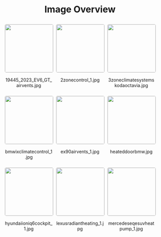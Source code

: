 <h1 style ="text-align: center;"> Image Overview </h1>
<div style="display: flex;
flex-wrap: wrap;
gap: 10px;
justify-content: center;
padding: 10px;" >
<div style="flex: 1 1 calc(33.333% - 20px); /* Three images per row on large screens */
        max-width: 150px;
        text-align: center;" >
<img src="https://media.evkx.net/multimedia/technology/hvac/19445_2023_EV6_GT_airvents_xst.jpg" style="width: 150px;
height: auto;
border: 1px solid #ddd;
border-radius: 5px;
  ">
<p>19445_2023_EV6_GT_airvents.jpg</p>
</div>
<div style="flex: 1 1 calc(33.333% - 20px); /* Three images per row on large screens */
        max-width: 150px;
        text-align: center;" >
<img src="https://media.evkx.net/multimedia/technology/hvac/2zonecontrol_1_xst.jpg" style="width: 150px;
height: auto;
border: 1px solid #ddd;
border-radius: 5px;
  ">
<p>2zonecontrol_1.jpg</p>
</div>
<div style="flex: 1 1 calc(33.333% - 20px); /* Three images per row on large screens */
        max-width: 150px;
        text-align: center;" >
<img src="https://media.evkx.net/multimedia/technology/hvac/3zoneclimatesystemskodaoctavia_xst.jpg" style="width: 150px;
height: auto;
border: 1px solid #ddd;
border-radius: 5px;
  ">
<p>3zoneclimatesystemskodaoctavia.jpg</p>
</div>
<div style="flex: 1 1 calc(33.333% - 20px); /* Three images per row on large screens */
        max-width: 150px;
        text-align: center;" >
<img src="https://media.evkx.net/multimedia/technology/hvac/bmwixclimatecontrol_1_xst.jpg" style="width: 150px;
height: auto;
border: 1px solid #ddd;
border-radius: 5px;
  ">
<p>bmwixclimatecontrol_1.jpg</p>
</div>
<div style="flex: 1 1 calc(33.333% - 20px); /* Three images per row on large screens */
        max-width: 150px;
        text-align: center;" >
<img src="https://media.evkx.net/multimedia/technology/hvac/ex90airvents_1_xst.jpg" style="width: 150px;
height: auto;
border: 1px solid #ddd;
border-radius: 5px;
  ">
<p>ex90airvents_1.jpg</p>
</div>
<div style="flex: 1 1 calc(33.333% - 20px); /* Three images per row on large screens */
        max-width: 150px;
        text-align: center;" >
<img src="https://media.evkx.net/multimedia/technology/hvac/heateddoorbmw_xst.jpg" style="width: 150px;
height: auto;
border: 1px solid #ddd;
border-radius: 5px;
  ">
<p>heateddoorbmw.jpg</p>
</div>
<div style="flex: 1 1 calc(33.333% - 20px); /* Three images per row on large screens */
        max-width: 150px;
        text-align: center;" >
<img src="https://media.evkx.net/multimedia/technology/hvac/hyundaiioniq6cockpit_1_xst.jpg" style="width: 150px;
height: auto;
border: 1px solid #ddd;
border-radius: 5px;
  ">
<p>hyundaiioniq6cockpit_1.jpg</p>
</div>
<div style="flex: 1 1 calc(33.333% - 20px); /* Three images per row on large screens */
        max-width: 150px;
        text-align: center;" >
<img src="https://media.evkx.net/multimedia/technology/hvac/lexusradiantheating_1_xst.jpg" style="width: 150px;
height: auto;
border: 1px solid #ddd;
border-radius: 5px;
  ">
<p>lexusradiantheating_1.jpg</p>
</div>
<div style="flex: 1 1 calc(33.333% - 20px); /* Three images per row on large screens */
        max-width: 150px;
        text-align: center;" >
<img src="https://media.evkx.net/multimedia/technology/hvac/mercedeseqesuvheatpump_1_xst.jpg" style="width: 150px;
height: auto;
border: 1px solid #ddd;
border-radius: 5px;
  ">
<p>mercedeseqesuvheatpump_1.jpg</p>
</div>
</div>
